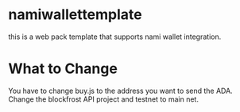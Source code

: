 # namiwallettemplate
this is a web pack template that supports nami wallet integration.

# What to Change 
You have to change buy.js to the address you want to send the ADA.
Change the blockfrost API project and testnet to main net.

